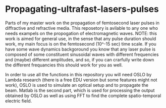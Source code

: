 # Propagating-ultrafast-lasers-pulses
Parts of my master work on the propagation of femtosecond laser pulses in diffractive and refractive media.
This reposetory is avilable to any one who needs exampels on the propogation of electromagnetic waves.
NOTE: this work is aimed for general use, in the sense that any pulse duration should work, my main focus is on the femtosecond (10^-15 sec) time scale. If you have some wave dynamics backgoround you know that any laser pulse is composed of some constituent sinusoidal waves with different frequencies and (maybe) different amplitudes, and so, if you can crarfully write down the different frequancies this should work for you as well. 

In order to use all the functions in this repository you will need OSLO by Lambda research (there is a free EDU version but some features might not work), OSLO is used to simulate an optical setup and to propagate the beam. Matlab is the second part, which is used for processing the output obtained by OSLO as well as using FFT to find the complete spatio-temporal electric field.
